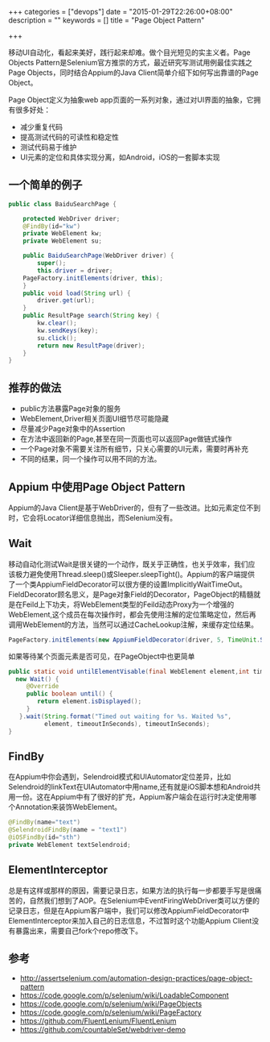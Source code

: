 +++
categories = ["devops"]
date = "2015-01-29T22:26:00+08:00"
description = ""
keywords = []
title = "Page Object Pattern"

+++

移动UI自动化，看起来美好，践行起来却难。做个目光短见的实主义者。Page Objects Pattern是Selenium官方推崇的方式，最近研究写测试用例最佳实践之Page Objects，同时结合Appium的Java Client简单介绍下如何写出靠谱的Page Object。

Page Object定义为抽象web app页面的一系列对象，通过对UI界面的抽象，它拥有很多好处：

* 减少重复代码
* 提高测试代码的可读性和稳定性
* 测试代码易于维护
* UI元素的定位和具体实现分离，如Android，iOS的一套脚本实现
<!--more-->

## 一个简单的例子

```java
public class BaiduSearchPage {

	protected WebDriver driver;
	@FindBy(id="kw")
	private WebElement kw;
	private WebElement su;

	public BaiduSearchPage(WebDriver driver) {
		super();
		this.driver = driver;
    PageFactory.initElements(driver, this);
	}
	public void load(String url) {
		driver.get(url);
	}
	public ResultPage search(String key) {
		kw.clear();
		kw.sendKeys(key);
		su.click();
		return new ResultPage(driver);
	}
}
```

## 推荐的做法

* public方法暴露Page对象的服务
* WebElement,Driver相关页面UI细节尽可能隐藏
* 尽量减少Page对象中的Assertion
* 在方法中返回新的Page,甚至在同一页面也可以返回Page做链式操作
* 一个Page对象不需要关注所有细节，只关心需要的UI元素，需要时再补充
* 不同的结果，同一个操作可以用不同的方法。

## Appium 中使用Page Object Pattern

Appium的Java Client是基于WebDriver的，但有了一些改进。比如元素定位不到时，它会将Locator详细信息抛出，而Selenium没有。

## Wait

移动自动化测试Wait是很关键的一个动作，既关乎正确性，也关乎效率，我们应该极力避免使用Thread.sleep()或Sleeper.sleepTight()。Appium的客户端提供了一个类AppiumFieldDecorator可以很方便的设置ImplicitlyWaitTimeOut。FieldDecorator顾名思义，是Page对象Field的Decorator，PageObject的精髓就是在Feild上下功夫，将WebElement类型的Feild动态Proxy为一个增强的WebElement,这个成员在每次操作时，都会先使用注解的定位策略定位，然后再调用WebElement的方法，当然可以通过CacheLookup注解，来缓存定位结果。

```java
PageFactory.initElements(new AppiumFieldDecorator(driver, 5, TimeUnit.SECONDS), pageObject);
```

如果等待某个页面元素是否可见，在PageObject中也更简单

```java
public static void untilElementVisable(final WebElement element,int timeoutInSeconds){
  new Wait() {
     @Override
     public boolean until() {
		return element.isDisplayed();
     }
   }.wait(String.format("Timed out waiting for %s. Waited %s",
		  element, timeoutInSeconds), timeoutInSeconds);
}

```

## FindBy

在Appium中你会遇到，Selendroid模式和UIAutomator定位差异，比如Selendroid的linkText在UIAutomator中用name,还有就是iOS脚本想和Android共用一份。这在Appium中有了很好的扩充，Appium客户端会在运行时决定使用哪个Annotation来装饰WebElement。

```java
@FindBy(name="text")
@SelendroidFindBy(name = "text1")
@iOSFindBy(id="sth")
private WebElement textSelendroid;
```

## ElementInterceptor

总是有这样或那样的原因，需要记录日志，如果方法的执行每一步都要手写是很痛苦的，自然我们想到了AOP。在Selenium中EventFiringWebDriver类可以方便的记录日志，但是在Appium客户端中，我们可以修改AppiumFieldDecorator中ElementInterceptor来加入自己的日志信息，不过暂时这个功能Appium Client没有暴露出来，需要自己fork个repo修改下。

## 参考

- http://assertselenium.com/automation-design-practices/page-object-pattern
- https://code.google.com/p/selenium/wiki/LoadableComponent
- https://code.google.com/p/selenium/wiki/PageObjects
- https://code.google.com/p/selenium/wiki/PageFactory
- https://github.com/FluentLenium/FluentLenium
- https://github.com/countableSet/webdriver-demo
